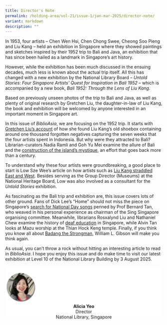 ```yaml
---
title: Director's Note
permalink: /holding-area/vol-21/issue-1/jan-mar-2025/director-note/
variant: markdown
description: ""
---
```

In 1953, four artists – Chen Wen Hsi, Chen Chong Swee, Cheong Soo Pieng and Liu Kang – held an exhibition in Singapore where they showed paintings and sketches inspired by their 1952 trip to Bali and Java, an exhibition that has since been hailed as a landmark in Singapore’s art history.

However, while the exhibition has been much discussed in the ensuing decades, much less is known about the actual trip itself. All this has changed with a new exhibition by the National Library Board – _Untold Stories: Four Singapore Artists’ Quest for Inspiration in Bali 1952_ – which is accompanied by a new book, _Bali 1952: Through the Lens of Liu Kang_.&nbsp;

Based on previously unseen photos of the trip to Bali and Java, as well as plenty of original research by Gretchen Liu, the daughter-in-law of Liu Kang, the book and exhibition will be welcomed by anyone interested in an important moment in Singapore art.

In this issue of _BiblioAsia_, we are focusing on the 1952 trip. It starts with [Gretchen Liu’s account](https://biblioasia.nlb.gov.sg/vol-21/issue-1/apr-jun-2025/liu-kang-forgotten-photographs-bali/) of how she found Liu Kang’s old shoebox containing around one thousand forgotten negatives capturing the seven weeks that the four artists spent in Indonesia. But why were they attracted to Bali? Librarian-curators Nadia Ramli and Goh Yu Mei examine the allure of Bali and the [construction of the island’s mystique](https://biblioasia.nlb.gov.sg/vol-21/issue-1/apr-jun-2025/mystique-bali-travel-paradise/), an effort that goes back more than a century.

To understand why these four artists were groundbreaking, a good place to start is Low Sze Wee’s article on how artists such as [Liu Kang straddled East and West](https://biblioasia.nlb.gov.sg/vol-21/issue-1/apr-jun-2025/liu-kang-bridge-east-west/). Besides serving as the Group Director (Museums) at the National Heritage Board, Low was also involved as a consultant for the _Untold Stories_ exhibition.

As fascinating as the Bali trip and exhibition are, this issue covers lots of other ground. Fans of Dick Lee’s “Home” should not miss the piece on Singapore’s [search for National Day songs](https://biblioasia.nlb.gov.sg/vol-21/issue-1/apr-jun-2025/sing-singapore-national-day-songs/) penned by Prof Bernard Tan, who weaved in his personal experience as chairman of the Sing Singapore organising committee. Meanwhile, librarians Rosxalynd Liu and Nathaniel Chew examine the history of [deaf education](https://biblioasia.nlb.gov.sg/vol-21/issue-1/apr-jun-2025/deaf-education-singapore-sign-language/) in Singapore, while Alvin Tan looks at Mazu worship at the Thian Hock Keng temple. Finally, if you think you know all about [Badang the Strongman](https://biblioasia.nlb.gov.sg/vol-21/issue-1/apr-jun-2025/origins-badang-strongman-singapore-stone/), William L. Gibson will make you think again.

As usual, you can’t throw a rock without hitting an interesting article to read in _BiblioAsia_. I hope you enjoy this issue and do make time to visit our latest exhibition at Level 10 of the National Library Building by 3 August 2025.



<div style="background-color: white;">
<br>
<img src="/images/vol-17-issue-3/Director.png" style="width: 100px; height: 100px;">
<center><b>Alicia Yeo</b><br>Director<br>National Library, Singapore</center>
</div>